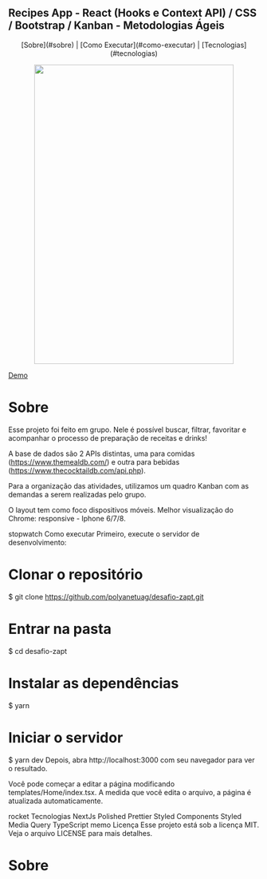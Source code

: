 
## Recipes App  - React (Hooks e Context API) / CSS / Bootstrap / Kanban - Metodologias Ágeis

<p align="center">
     [Sobre](#sobre)   |    [Como Executar](#como-executar)   |    [Tecnologias](#tecnologias)      
</p>

<p align="center">     


<img src="https://github.com/AntenorZapata/recipes/blob/master/src/images/recipes-app.gif?raw=true" width="400" height="600"/>
</p>
  
[Demo](https://agitated-bell-17c42f.netlify.app/)


# Sobre
Esse projeto foi feito em grupo. Nele é possível buscar, filtrar, favoritar e acompanhar o processo de preparação de receitas e drinks!

A base de dados são 2 APIs distintas, uma para comidas (https://www.themealdb.com/) e outra para bebidas (https://www.thecocktaildb.com/api.php).

Para a organização das atividades, utilizamos um quadro Kanban com as demandas a serem realizadas pelo grupo.

O layout tem como foco dispositivos móveis. Melhor visualização do Chrome: responsive - Iphone 6/7/8.

stopwatch Como executar
Primeiro, execute o servidor de desenvolvimento:

# Clonar o repositório
$ git clone https://github.com/polyanetuag/desafio-zapt.git

# Entrar na pasta  
$ cd desafio-zapt

# Instalar as dependências
$ yarn 

# Iniciar o servidor
$ yarn dev
Depois, abra http://localhost:3000 com seu navegador para ver o resultado.

Você pode começar a editar a página modificando templates/Home/index.tsx. A medida que você edita o arquivo, a página é atualizada automaticamente.

rocket Tecnologias
NextJs
Polished
Prettier
Styled Components
Styled Media Query
TypeScript
memo Licença
Esse projeto está sob a licença MIT. Veja o arquivo LICENSE para mais detalhes.

# Sobre
